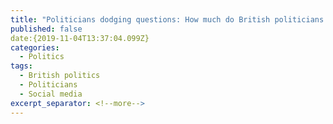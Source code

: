 ```yaml
---
title: "Politicians dodging questions: How much do British politicians equivocate in online Q&As? An equivocative analysis of British MPs ‘Ask Me Anything’ Q&As on Reddit"
published: false
date:{2019-11-04T13:37:04.099Z}
categories:
  - Politics
tags:
  - British politics
  - Politicians
  - Social media
excerpt_separator: <!--more-->
---
```

